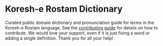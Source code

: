 
# Koresh-e Rostam Dictionary

Curated public domain dictionary and pronunciation guide for terms in the Koresh-e Rostam language. See the [contributing guide](https://github.com/drumworkteam/term/blob/make/.github/contributing.md) for details on how to contribute. We would love your support, even if it is just fixing a word or adding a single definition. Thank you for all your help!